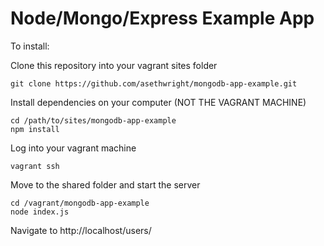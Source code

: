 # Node/Mongo/Express Example App

To install:

Clone this repository into your vagrant sites folder

```
git clone https://github.com/asethwright/mongodb-app-example.git
```

Install dependencies on your computer (NOT THE VAGRANT MACHINE)

```
cd /path/to/sites/mongodb-app-example
npm install
```

Log into your vagrant machine

```
vagrant ssh
```

Move to the shared folder and start the server

```
cd /vagrant/mongodb-app-example
node index.js
```

Navigate to http://localhost/users/

